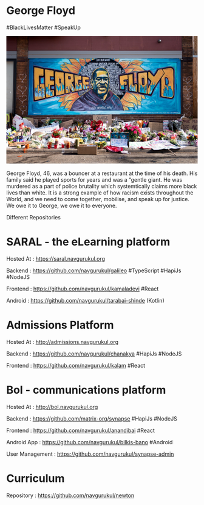 # George Floyd
#BlackLivesMatter #SpeakUp

![George Floyd](floyd.jpg)

George Floyd, 46, was a bouncer at a restaurant at the time of his death. His family said he played sports for years and was a “gentle giant. He was murdered as a part of police brutality which systemtically claims more black lives than white. It is a strong example of how racism exists throughout the World, and we need to come together, mobilise, and speak up for justice. We owe it to George, we owe it to everyone.

Different Repositories

# SARAL - the eLearning platform
Hosted At : https://saral.navgurukul.org

Backend : https://github.com/navgurukul/galileo #TypeScript #HapiJs #NodeJS

Frontend : https://github.com/navgurukul/kamaladevi #React

Android : https://github.com/navgurukul/tarabai-shinde (Kotlin)

# Admissions Platform
Hosted At : http://admissions.navgurukul.org

Backend : https://github.com/navgurukul/chanakya #HapiJs #NodeJS

Frontend : https://github.com/navgurukul/kalam #React

# Bol - communications platform
Hosted At : http://bol.navgurukul.org

Backend : https://github.com/matrix-org/synapse #HapiJs #NodeJS

Frontend : https://github.com/navgurukul/anandibai #React

Android App : https://github.com/navgurukul/bilkis-bano #Android

User Management : https://github.com/navgurukul/synapse-admin

# Curriculum
Repository : https://github.com/navgurukul/newton
